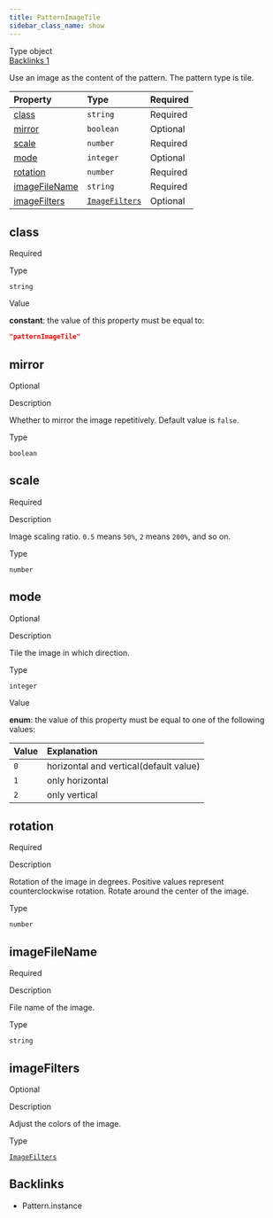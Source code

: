 ```yaml
---
title: PatternImageTile
sidebar_class_name: show
---
```


<div className="section-badges">

<div className="badge type">
        <span className="label">Type</span>
        <span className="value">object</span>
      </div>

<a href="#backlinks" className="badge backlinks">
          <span className="label">Backlinks</span>
          <span className="value">1</span>
        </a>

</div>

Use an image as the content of the pattern. The pattern type is tile.

<div className="property-preview">

<div className="property-table">

| Property                        | Type                                                  | Required                                            |
| :------------------------------ | :---------------------------------------------------- | :-------------------------------------------------- |
| [class](#class)                 | `string`                                              | <span className="property-required">Required</span> |
| [mirror](#mirror)               | `boolean`                                             | <span className="property-optional">Optional</span> |
| [scale](#scale)                 | `number`                                              | <span className="property-required">Required</span> |
| [mode](#mode)                   | `integer`                                             | <span className="property-optional">Optional</span> |
| [rotation](#rotation)           | `number`                                              | <span className="property-required">Required</span> |
| [imageFileName](#imagefilename) | `string`                                              | <span className="property-required">Required</span> |
| [imageFilters](#imagefilters)   | [`ImageFilters`](/specs/vectorgraphics/image-filters) | <span className="property-optional">Optional</span> |

</div>

</div>

<div className="property">

<div className="property-heading">

## class

<span className="property-required">Required</span>

</div>

<div className="property-item">

Type

`string`

</div>

<div className="property-item">

Value

<div className="value-description">

**constant**: the value of this property must be equal to:

```json
"patternImageTile"
```

</div>

</div>

</div>

<div className="property">

<div className="property-heading">

## mirror

<span className="property-optional">Optional</span>

</div>

<div className="property-item">

Description

<div>

Whether to mirror the image repetitively.
Default value is `false`.

</div>

</div>

<div className="property-item">

Type

`boolean`

</div>

</div>

<div className="property">

<div className="property-heading">

## scale

<span className="property-required">Required</span>

</div>

<div className="property-item">

Description

<div>

Image scaling ratio.
`0.5` means `50%`, `2` means `200%`, and so on.

</div>

</div>

<div className="property-item">

Type

`number`

</div>

</div>

<div className="property">

<div className="property-heading">

## mode

<span className="property-optional">Optional</span>

</div>

<div className="property-item">

Description

<div>

Tile the image in which direction.

</div>

</div>

<div className="property-item">

Type

`integer`

</div>

<div className="property-item">

Value

<div className="value-description">

**enum**: the value of this property must be equal to one of the following values:

| Value | Explanation                                                                    |
| :---- | :----------------------------------------------------------------------------- |
| `0`   | <div className="enum-description">horizontal and vertical(default value)</div> |
| `1`   | <div className="enum-description">only horizontal</div>                        |
| `2`   | <div className="enum-description">only vertical</div>                          |

</div>

</div>

</div>

<div className="property">

<div className="property-heading">

## rotation

<span className="property-required">Required</span>

</div>

<div className="property-item">

Description

<div>

Rotation of the image in degrees. Positive values represent counterclockwise rotation. Rotate around the center of the image.

</div>

</div>

<div className="property-item">

Type

`number`

</div>

</div>

<div className="property">

<div className="property-heading">

## imageFileName

<span className="property-required">Required</span>

</div>

<div className="property-item">

Description

<div>

File name of the image.

</div>

</div>

<div className="property-item">

Type

`string`

</div>

</div>

<div className="property">

<div className="property-heading">

## imageFilters

<span className="property-optional">Optional</span>

</div>

<div className="property-item">

Description

<div>

Adjust the colors of the image.

</div>

</div>

<div className="property-item">

Type

[`ImageFilters`](/specs/vectorgraphics/image-filters)

</div>

</div>

<div id="backlinks" className="section-backlinks">

<div className="backlinks-title"><h2>Backlinks</h2></div>

<ul className="backlinks-list">

<li className="backlink">
      <Link to='/specs/vectorgraphics/pattern#instance'>Pattern.instance</Link>
      </li>

</ul>

</div>
